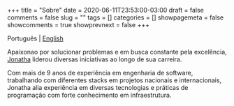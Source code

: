 +++ 
title = "Sobre"
date = 2020-06-11T23:53:00-03:00
draft = false 
comments = false 
slug = "" 
tags = []
categories = []
showpagemeta = false
showcomments = true
showprevnext = false
+++

Português | [English](/about/)

Apaixonao por solucionar problemas e em busca constante pela excelência, [Jonatha](https://jonatha.daguerre.com.br/my-name/) liderou diversas iniciativas
ao longo de sua carreira. 

Com mais de 9 anos de experiência em engenharia de software, trabalhando com diferentes stacks em
projetos nacionais e internacionais, Jonatha alia experiência em diversas tecnologias e práticas de programação com forte conhecimento em infraestrutura. 

